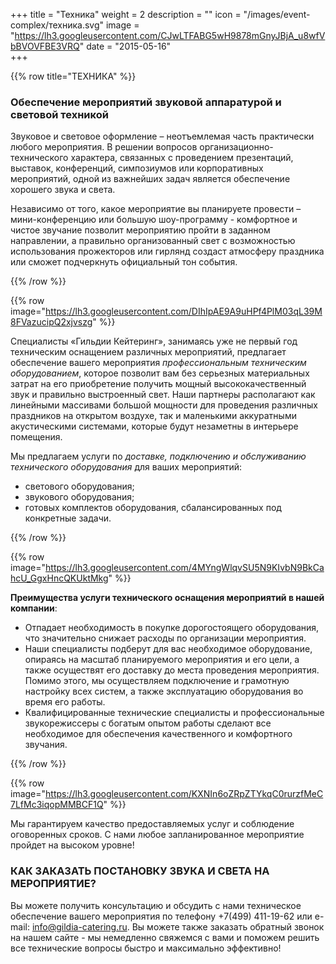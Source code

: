 +++
title = "Техника"
weight = 2
description = ""
icon = "/images/event-complex/техника.svg"
image = "https://lh3.googleusercontent.com/CJwLTFABG5wH9878mGnyJBjA_u8wfVbBVOVFBE3VRQ"
date = "2015-05-16"  
+++

{{% row title="ТЕХНИКА" %}}

### Обеспечение мероприятий звуковой аппаратурой и световой техникой

Звуковое и световое оформление – неотъемлемая часть практически любого мероприятия. В решении вопросов организационно-технического характера, связанных с проведением презентаций, выставок, конференций, симпозиумов или корпоративных мероприятий, одной из важнейших задач является обеспечение хорошего звука и света.

Независимо от того, какое мероприятие вы планируете провести – мини-конференцию или большую шоу-программу - комфортное и чистое звучание позволит мероприятию пройти в заданном направлении, а правильно организованный свет с возможностью использования прожекторов или гирлянд создаст атмосферу праздника или сможет подчеркнуть официальный тон события.

<!--more-->

{{% /row %}}

{{% row image="https://lh3.googleusercontent.com/DIhIpAE9A9uHPf4PlM03qL39M8FVazucipQ2xjvszg" %}}

Специалисты «Гильдии Кейтеринг», занимаясь уже не первый год техническим оснащением различных мероприятий, предлагает обеспечение вашего мероприятия _профессиональным техническим оборудованием_, которое позволит вам без серьезных материальных затрат на его приобретение получить мощный высококачественный звук и правильно выстроенный свет. Наши партнеры располагают как линейными массивами большой мощности для проведения различных праздников на открытом воздухе, так и маленькими аккуратными акустическими системами, которые будут незаметны в интерьере помещения.

Мы предлагаем услуги по _доставке, подключению и обслуживанию технического оборудования_ для ваших мероприятий:

- светового оборудования;
- звукового оборудования;
- готовых комплектов оборудования, сбалансированных под конкретные задачи.

{{% /row %}}

{{% row image="https://lh3.googleusercontent.com/4MYngWlqvSU5N9KIvbN9BkCahcU_GgxHncQKUktMkg" %}}

**Преимущества услуги технического оснащения мероприятий в нашей компании**:

- Отпадает необходимость в покупке дорогостоящего оборудования, что значительно снижает расходы по организации мероприятия.
- Наши специалисты подберут для вас необходимое оборудование, опираясь на масштаб планируемого мероприятия и его цели, а также осуществят его доставку до места проведения мероприятия. Помимо этого, мы осуществляем подключение и грамотную настройку всех систем, а также эксплуатацию оборудования во время его работы.
- Квалифицированные технические специалисты и профессиональные звукорежиссеры с богатым опытом работы сделают все необходимое для обеспечения качественного и комфортного звучания.

{{% /row %}}

{{% row image="https://lh3.googleusercontent.com/KXNIn6oZRpZTYkqC0rurzfMeC7LfMc3iqopMMBCF1Q" %}}

Мы гарантируем качество предоставляемых услуг и соблюдение оговоренных сроков. С нами любое запланированное мероприятие пройдет на высоком уровне!

### КАК ЗАКАЗАТЬ ПОСТАНОВКУ ЗВУКА И СВЕТА НА МЕРОПРИЯТИЕ?

Вы можете получить консультацию и обсудить с нами техническое обеспечение вашего мероприятия по телефону +7(499) 411-19-62 или e-mail: info@gildia-catering.ru. Вы можете также заказать обратный звонок на нашем сайте - мы немедленно свяжемся с вами и поможем решить все технические вопросы быстро и максимально эффективно!
